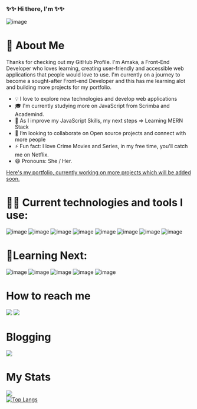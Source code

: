 ### ✨✨ Hi there, I'm ✨✨



![image](https://user-images.githubusercontent.com/80483692/138687973-66026678-89f3-4b75-ad4b-caf2842d7f82.png)

# 👩‍  About Me

Thanks for checking out my GitHub Profile. I'm Amaka, a Front-End Developer who loves learning, creating user-friendly and accessible web applications that people would love to use. I'm currently on a journey to become a sought-after Front-end Developer and this has me learning alot and building more projects for my portfolio.

- 💡 I love to explore new technologies and develop web applications
- 🎓 I'm currently studying more on JavaScript from Scrimba and Academind.
- 🌱 As I improve my JavaScript Skills, my next steps  => Learning MERN Stack
- 👯 I’m looking to collaborate on Open source projects and connect with more people
- ⚡  Fun fact: I love Crime Movies and Series, in my free time, you'll catch me on Netflix. 
- 😄 Pronouns: She / Her.

<a href="https://amakaogujiofor.netlify.app/">Here's my portfolio, currently working on more projects which will be added soon.</a>

# 👩‍💻 Current technologies and tools I use:
![image](https://user-images.githubusercontent.com/80483692/139262510-af436aca-308b-488f-b1c3-9bb25fcbc7bf.png)
![image](https://user-images.githubusercontent.com/80483692/139263263-0f0fb265-d9c6-43b7-9e6b-64da98f91f9d.png)
![image](https://user-images.githubusercontent.com/80483692/139262051-2e3a5a06-b5da-4f36-9fbb-81df37cb7625.png)
![image](https://user-images.githubusercontent.com/80483692/139263640-178480d2-333d-4212-9965-f00c3caaef13.png)
![image](https://user-images.githubusercontent.com/80483692/139262570-414d6ce3-ed21-4ece-9638-549bfac4cc02.png)
![image](https://user-images.githubusercontent.com/80483692/139262704-bdf96a5c-32b8-48e7-8b7d-fb8de6db4a86.png)
![image](https://user-images.githubusercontent.com/80483692/139263097-d53a7755-8f09-4233-962f-f53aaf26bc1d.png)
![image](https://user-images.githubusercontent.com/80483692/139263500-ac14551c-5532-4e31-bf30-09ca9ae3c331.png)




# 🌱Learning Next:
![image](https://user-images.githubusercontent.com/80483692/139262778-614e42a4-d27b-4010-a864-5de2ffe13290.png)
![image](https://user-images.githubusercontent.com/80483692/139262814-20eb2a6c-5de0-4ded-aa11-93e01dedd4b8.png)
![image](https://user-images.githubusercontent.com/80483692/139262830-bb2bf665-e3e5-4d42-ac6f-c2424cb7181e.png)
![image](https://user-images.githubusercontent.com/80483692/139262854-ad30d2a3-74f5-4bc8-95b6-1bd845a2a7f5.png)
![image](https://user-images.githubusercontent.com/80483692/139263523-05450c04-3a90-47aa-b8e0-9bb3fe3b44b7.png)



# How to reach me
</p><p><a href="https://www.linkedin.com/in/amakaogujiofor/" rel="nofollow"><img src="https://user-images.githubusercontent.com/80483692/139821341-04601948-ff3f-4238-a8d8-2d4b9e577baa.png" style="max-width: 100%;"></a> <a href="https://www.twitter.com/amakaogujiofor/" rel="nofollow"><img src="https://user-images.githubusercontent.com/80483692/139265990-0322e298-f1c2-4c72-9a28-0951da5077f1.png" style="max-width: 100%;"></a>
   
# Blogging
<a href="https://amakaogujiofor.hashnode.dev/" rel="nofollow"><img src="https://user-images.githubusercontent.com/80483692/139817886-7c40d251-3db2-4476-a3cf-b169f1b40a2e.png" style="max-width: 100%;"></a>
   


# My Stats
<img 
   src="https://github-readme-stats.vercel.app/api?username=amakaogujiofor&show_icons=true&theme=synthwave" 
/>       
[![Top Langs](https://github-readme-stats.vercel.app/api/top-langs/?username=amakaogujiofor&layout=compact)](https://github.com/amakaogujiofor/github-readme-stats)

    

<!--
**amakaogujiofor/amakaogujiofor** is a ✨ _special_ ✨ repository because its `README.md` (this file) appears on your GitHub profile.

Here are some ideas to get you started:

- 🔭 I’m currently working on ...
- 🌱 I’m currently learning ...
- 👯 I’m looking to collaborate on ...
- 🤔 I’m looking for help with ...
- 💬 Ask me about ...
- 📫 How to reach me: ...
- 😄 Pronouns: ...
- ⚡ Fun fact: ...
-->
